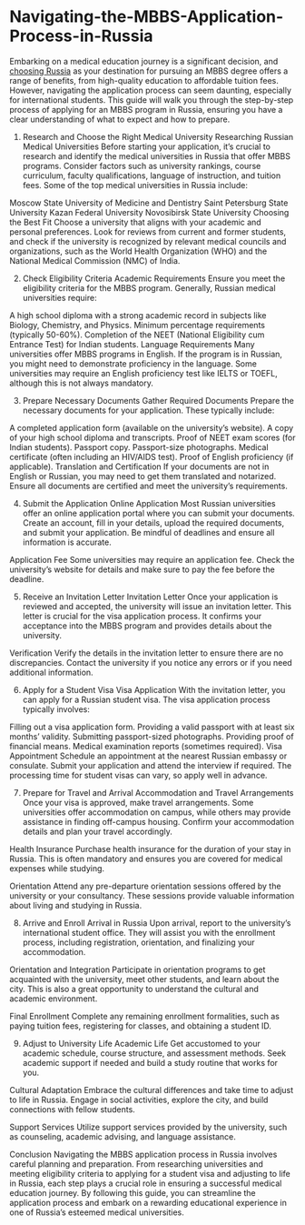 # Navigating-the-MBBS-Application-Process-in-Russia
Embarking on a medical education journey is a significant decision, and <a href="https://deboraeducation.com/mbbs-in-russia/" target="_blank">choosing Russia</a>
 as your destination for pursuing an MBBS degree offers a range of benefits, from high-quality education to affordable tuition fees. However, navigating the application process can seem daunting, especially for international students. This guide will walk you through the step-by-step process of applying for an MBBS program in Russia, ensuring you have a clear understanding of what to expect and how to prepare.

1. Research and Choose the Right Medical University
Researching Russian Medical Universities Before starting your application, it’s crucial to research and identify the medical universities in Russia that offer MBBS programs. Consider factors such as university rankings, course curriculum, faculty qualifications, language of instruction, and tuition fees. Some of the top medical universities in Russia include:

Moscow State University of Medicine and Dentistry
Saint Petersburg State University
Kazan Federal University
Novosibirsk State University
Choosing the Best Fit Choose a university that aligns with your academic and personal preferences. Look for reviews from current and former students, and check if the university is recognized by relevant medical councils and organizations, such as the World Health Organization (WHO) and the National Medical Commission (NMC) of India.

2. Check Eligibility Criteria
Academic Requirements Ensure you meet the eligibility criteria for the MBBS program. Generally, Russian medical universities require:

A high school diploma with a strong academic record in subjects like Biology, Chemistry, and Physics.
Minimum percentage requirements (typically 50-60%).
Completion of the NEET (National Eligibility cum Entrance Test) for Indian students.
Language Requirements Many universities offer MBBS programs in English. If the program is in Russian, you might need to demonstrate proficiency in the language. Some universities may require an English proficiency test like IELTS or TOEFL, although this is not always mandatory.

3. Prepare Necessary Documents
Gather Required Documents Prepare the necessary documents for your application. These typically include:

A completed application form (available on the university’s website).
A copy of your high school diploma and transcripts.
Proof of NEET exam scores (for Indian students).
Passport copy.
Passport-size photographs.
Medical certificate (often including an HIV/AIDS test).
Proof of English proficiency (if applicable).
Translation and Certification If your documents are not in English or Russian, you may need to get them translated and notarized. Ensure all documents are certified and meet the university’s requirements.

4. Submit the Application
Online Application Most Russian universities offer an online application portal where you can submit your documents. Create an account, fill in your details, upload the required documents, and submit your application. Be mindful of deadlines and ensure all information is accurate.

Application Fee Some universities may require an application fee. Check the university’s website for details and make sure to pay the fee before the deadline.

5. Receive an Invitation Letter
Invitation Letter Once your application is reviewed and accepted, the university will issue an invitation letter. This letter is crucial for the visa application process. It confirms your acceptance into the MBBS program and provides details about the university.

Verification Verify the details in the invitation letter to ensure there are no discrepancies. Contact the university if you notice any errors or if you need additional information.

6. Apply for a Student Visa
Visa Application With the invitation letter, you can apply for a Russian student visa. The visa application process typically involves:

Filling out a visa application form.
Providing a valid passport with at least six months’ validity.
Submitting passport-sized photographs.
Providing proof of financial means.
Medical examination reports (sometimes required).
Visa Appointment Schedule an appointment at the nearest Russian embassy or consulate. Submit your application and attend the interview if required. The processing time for student visas can vary, so apply well in advance.

7. Prepare for Travel and Arrival
Accommodation and Travel Arrangements Once your visa is approved, make travel arrangements. Some universities offer accommodation on campus, while others may provide assistance in finding off-campus housing. Confirm your accommodation details and plan your travel accordingly.

Health Insurance Purchase health insurance for the duration of your stay in Russia. This is often mandatory and ensures you are covered for medical expenses while studying.

Orientation Attend any pre-departure orientation sessions offered by the university or your consultancy. These sessions provide valuable information about living and studying in Russia.

8. Arrive and Enroll
Arrival in Russia Upon arrival, report to the university’s international student office. They will assist you with the enrollment process, including registration, orientation, and finalizing your accommodation.

Orientation and Integration Participate in orientation programs to get acquainted with the university, meet other students, and learn about the city. This is also a great opportunity to understand the cultural and academic environment.

Final Enrollment Complete any remaining enrollment formalities, such as paying tuition fees, registering for classes, and obtaining a student ID.

9. Adjust to University Life
Academic Life Get accustomed to your academic schedule, course structure, and assessment methods. Seek academic support if needed and build a study routine that works for you.

Cultural Adaptation Embrace the cultural differences and take time to adjust to life in Russia. Engage in social activities, explore the city, and build connections with fellow students.

Support Services Utilize support services provided by the university, such as counseling, academic advising, and language assistance.

Conclusion
Navigating the MBBS application process in Russia involves careful planning and preparation. From researching universities and meeting eligibility criteria to applying for a student visa and adjusting to life in Russia, each step plays a crucial role in ensuring a successful medical education journey. By following this guide, you can streamline the application process and embark on a rewarding educational experience in one of Russia’s esteemed medical universities.
